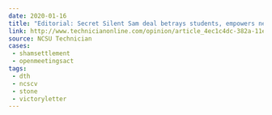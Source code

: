 ```yaml
---
date: 2020-01-16
title: "Editorial: Secret Silent Sam deal betrays students, empowers neo-Confederates, erodes UNC System integrity"
link: http://www.technicianonline.com/opinion/article_4ec1c4dc-382a-11ea-995b-abb20a4bf7d0.html
source: NCSU Technician
cases:
 - shamsettlement
 - openmeetingsact
tags:
 - dth
 - ncscv
 - stone
 - victoryletter
---
```


